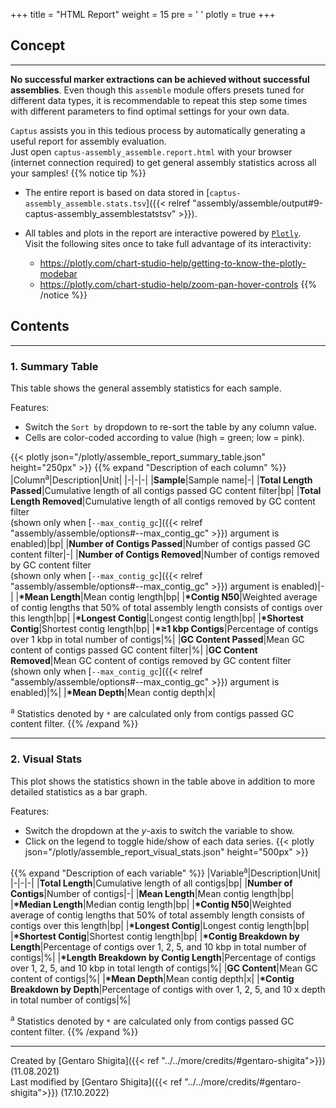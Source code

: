 +++
title = "HTML Report"
weight = 15
pre = '<i class="fas fa-chart-bar"></i> '
plotly = true
+++

## Concept

---
**No successful marker extractions can be achieved without successful assemblies**. Even though this `assemble` module offers presets tuned for different data types, it is recommendable to repeat this step some times with different parameters to find optimal settings for your own data.

`Captus` assists you in this tedious process by automatically generating a useful report for assembly evaluation.  
Just open `captus-assembly_assemble.report.html` with your browser (internet connection required) to get general assembly statistics across all your samples!
{{% notice tip %}}

- The entire report is based on data stored in [`captus-assembly_assemble.stats.tsv`]({{< relref "assembly/assemble/output#9-captus-assembly_assemblestatstsv" >}}).
- All tables and plots in the report are interactive powered by [`Plotly`](https://plotly.com/python).  
Visit the following sites once to take full advantage of its interactivity:

  - <https://plotly.com/chart-studio-help/getting-to-know-the-plotly-modebar>
  - <https://plotly.com/chart-studio-help/zoom-pan-hover-controls>
{{% /notice %}}

## Contents

---

### 1. Summary Table

This table shows the general assembly statistics for each sample.  

Features:

- Switch the `Sort by` dropdown to re-sort the table by any column value.
- Cells are color-coded according to value (high = green; low = pink).

{{< plotly json="/plotly/assemble_report_summary_table.json" height="250px" >}}
{{% expand "Description of each column" %}}
|Column<sup>a</sup>|Description|Unit|
|-|-|-|
|**Sample**|Sample name|-|
|**Total Length Passed**|Cumulative length of all contigs passed GC content filter|bp|
|**Total Length Removed**|Cumulative length of all contigs removed by GC content filter<br>(shown only when [`--max_contig_gc`]({{< relref "assembly/assemble/options#--max_contig_gc" >}}) argument is enabled)|bp|
|**Number of Contigs Passed**|Number of contigs passed GC content filter|-|
|**Number of Contigs Removed**|Number of contigs removed by GC content filter<br>(shown only when [`--max_contig_gc`]({{< relref "assembly/assemble/options#--max_contig_gc" >}}) argument is enabled)|-|
|**\*Mean Length**|Mean contig length|bp|
|**\*Contig N50**|Weighted average of contig lengths that 50% of total assembly length consists of contigs over this length|bp|
|**\*Longest Contig**|Longest contig length|bp|
|**\*Shortest Contig**|Shortest contig length|bp|
|**\*≥1 kbp Contigs**|Percentage of contigs over 1 kbp in total number of contigs|%|
|**GC Content Passed**|Mean GC content of contigs passed GC content filter|%|
|**GC Content Removed**|Mean GC content of contigs removed by GC content filter<br>(shown only when [`--max_contig_gc`]({{< relref "assembly/assemble/options#--max_contig_gc" >}}) argument is enabled)|%|
|**\*Mean Depth**|Mean contig depth|x|

<sup>a</sup> Statistics denoted by `*` are calculated only from contigs passed GC content filter.
{{% /expand %}}

---

### 2. Visual Stats

This plot shows the statistics shown in the table above in addition to more detailed statistics as a bar graph.  

Features:

- Switch the dropdown at the *y*-axis to switch the variable to show.
- Click on the legend to toggle hide/show of each data series.
{{< plotly json="/plotly/assemble_report_visual_stats.json" height="500px" >}}

{{% expand "Description of each variable" %}}
|Variable<sup>a</sup>|Description|Unit|
|-|-|-|
|**Total Length**|Cumulative length of all contigs|bp|
|**Number of Contigs**|Number of contigs|-|
|**Mean Length**|Mean contig length|bp|
|**\*Median Length**|Median contig length|bp|
|**\*Contig N50**|Weighted average of contig lengths that 50% of total assembly length consists of contigs over this length|bp|
|**\*Longest Contig**|Longest contig length|bp|
|**\*Shortest Contig**|Shortest contig length|bp|
|**\*Contig Breakdown by Length**|Percentage of contigs over 1, 2, 5, and 10 kbp in total number of contigs|%|
|**\*Length Breakdown by Contig Length**|Percentage of contigs over 1, 2, 5, and 10 kbp in total length of contigs|%|
|**GC Content**|Mean GC content of contigs|%|
|**\*Mean Depth**|Mean contig depth|x|
|**\*Contig Breakdown by Depth**|Percentage of contigs with over 1, 2, 5, and 10 x depth in total number of contigs|%|

<sup>a</sup> Statistics denoted by `*` are calculated only from contigs passed GC content filter.
{{% /expand %}}

---
Created by [Gentaro Shigita]({{< ref "../../more/credits/#gentaro-shigita">}}) (11.08.2021)  
Last modified by [Gentaro Shigita]({{< ref "../../more/credits/#gentaro-shigita">}}) (17.10.2022)
